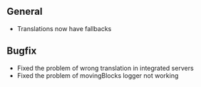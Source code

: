 ## General

- Translations now have fallbacks

## Bugfix
- Fixed the problem of wrong translation in integrated servers
- Fixed the problem of movingBlocks logger not working
